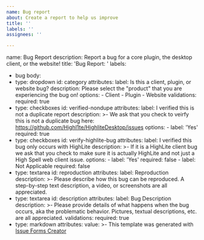 ```yaml
---
name: Bug report
about: Create a report to help us improve
title: ''
labels: ''
assignees: ''

---
```


name: Bug Report
description: Report a bug for a core plugin, the desktop client, or the website!
title: 'Bug Report: '
labels:
  - bug
body:
  - type: dropdown
    id: category
    attributes:
      label: Is this a client, plugin, or website bug?
      description: Please select the "product" that you are experiencing the bug on!
      options:
        - Client
        - Plugin
        - Website
    validations:
      required: true
  - type: checkboxes
    id: verified-nondupe
    attributes:
      label: I verified this is not a duplicate report
      description: >-
        We ask that you check to veirfy this is not a duplicate bug here:
        https://github.com/Highl1te/HighliteDesktop/issues
      options:
        - label: 'Yes'
          required: true
  - type: checkboxes
    id: verify-highlite-bug
    attributes:
      label: I verified this bug only occurs with HighLite
      description: >-
        If it is a HighLite client bug we ask that you check to make sure it is
        actually HighLite and not just a High Spell web client issue.
      options:
        - label: 'Yes'
          required: false
        - label: Not Applicable
          required: false
  - type: textarea
    id: reproduction
    attributes:
      label: Reproduction
      description: >-
        Please describe how this bug can be reproduced. A step-by-step text
        description, a video, or screenshots are all appreciated.
  - type: textarea
    id: description
    attributes:
      label: Bug Description
      description: >-
        Please provide details of what happens when the bug occurs, aka the
        problematic behavior. Pictures, textual descriptions, etc. are all
        appreciated.
    validations:
      required: true
  - type: markdown
    attributes:
      value: >-
        This template was generated with [Issue Forms
        Creator](https://issue-forms-creator.netlify.app)
